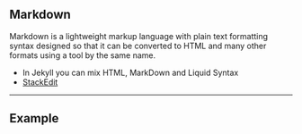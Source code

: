 ## Markdown

Markdown is a lightweight markup language with plain text formatting syntax designed so that it can be converted to HTML and many other formats using a tool by the same name.

* In Jekyll you can mix HTML, MarkDown and Liquid Syntax
* [StackEdit](https://stackedit.io/)

---

## Example
